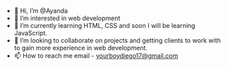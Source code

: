 - 👋 Hi, I’m @Ayanda
- 👀 I’m interested in web development 
- 🌱 I’m currently learning HTML, CSS and soon I will be learning JavaScript.
- 💞️ I’m looking to collaborate on projects and getting clients to work with to gain more experience in web development.
- 📫 How to reach me email - yourboydiego17@gmail.com

<!---
AyandaDon/AyandaDon is a ✨ special ✨ repository because its `README.md` (this file) appears on your GitHub profile.
You can click the Preview link to take a look at your changes.
--->

